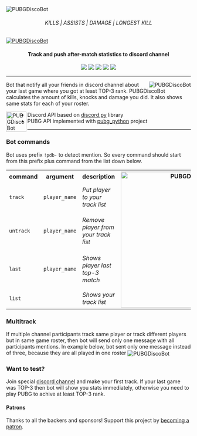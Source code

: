 <img src="https://raw.githubusercontent.com/glmn/PUBGDiscoBot/master/misc/preview.gif" alt="PUBGDiscoBot" align="center">
<h6 align="center">KILLS | ASSISTS | DAMAGE | LONGEST KILL</h3>
<a href="https://discordapp.com/api/oauth2/authorize?client_id=485214088763539466&permissions=67631168&scope=bot">
  <img src="https://raw.githubusercontent.com/glmn/PUBGDiscoBot/master/misc/invite.gif" alt="PUBGDiscoBot" align="center">
</a>
<h4 align="center">
    Track and push after-match statistics to discord channel<br>
</h4>
<p align="center">
    <a href="https://travis-ci.org/glmn/PUBGDiscoBot"><img src="https://api.travis-ci.org/glmn/PUBGDiscoBot.svg?branch=master"></a>
    <img src="https://img.shields.io/github/last-commit/glmn/PUBGDiscoBot?style=flat">
    <img src="https://img.shields.io/static/v1?label=library&message=discord.py&color=brightgreen&style=flat">
    <img src="https://img.shields.io/static/v1?label=library&message=pubg_python&color=brightgreen&style=flat">
    <img src="https://img.shields.io/discord/608550740612349952?label=discord&style=flat">  
</p>

<hr>

<img src="https://raw.githubusercontent.com/glmn/PUBGDiscoBot/master/misc/logo.png" alt="PUBGDiscoBot" align="right">

Bot that notify all your friends in discord channel about your last game where you got at least TOP-3 rank. PUBGDiscoBot calculates the amount of kills, knocks and damage you did. It also shows same stats for each of your roster. 


<img src="https://raw.githubusercontent.com/glmn/PUBGDiscoBot/master/misc/helper.png" alt="PUBGDiscoBot" height="55" align="left">

* Discord API based on <a href="https://github.com/Rapptz/discord.py">discord.py</a> library
* PUBG API implemented with <a href="https://github.com/ramonsaraiva/pubg-python">pubg_python</a> project


<hr>

### Bot commands
Bot uses prefix `!pdb-` to detect mention. So every command should start from this prefix plus command from the list down below.


<table>
  <tr>
  <th class="tg-0pky">command</th>
  <th class="tg-0pky">argument</th>
  <th class="tg-0pky">description</th>
  <th class="tg-0lax" rowspan="5"><img width="370" alt="PUBGDiscoBot" src="https://raw.githubusercontent.com/glmn/PUBGDiscoBot/master/misc/commands.png" ></th>
  </tr>
  <tr>
  <td class="tg-0pky"><code>track</code></td>
    <td class="tg-0pky"><code>player_name</code></td>
    <td class="tg-0pky"><i>Put player to your track list</i></td>
  </tr>
  <tr>
    <td class="tg-0pky"><code>untrack</code></td>
    <td class="tg-0pky"><code>player_name</code></td>
    <td class="tg-0pky"><i>Remove player from your track list</i></td>
  </tr>
  <tr>
  <td class="tg-0pky"><code>last</code></code></td>
  <td class="tg-0pky"><code>player_name</code></td>
    <td class="tg-0pky"><i>Shows player last top-3 match</td>
  </tr>
  <tr>
  <td class="tg-0pky"><code>list</code></code></td>
    <td class="tg-0pky"></td>
    <td class="tg-0pky"><i>Shows your track list</td>
  </tr>
</table>

### Multitrack
If multiple channel participants track same player or track different players but in same game roster, then bot will send only one message with all participants mentions. In example below, bot sent only one message instead of three, because they are all played in one roster
<img src="https://raw.githubusercontent.com/glmn/PUBGDiscoBot/master/misc/multitrack.png" alt="PUBGDiscoBot" align="center">

### Want to test?
Join special <a href="https://discord.gg/p6TGxqB">discord channel</a> and make your first track.
If your last game was TOP-3 then bot will show you stats immediately, otherwise you need to play PUBG to achive at least TOP-3 rank. 

#### Patrons
Thanks to all the backers and sponsors! Support this project by <a href="https://www.patreon.com/glmn">becoming a patron</a>.

